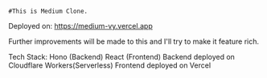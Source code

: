                                                                                                #This is Medium Clone. 

Deployed on: https://medium-vy.vercel.app

Further improvements will be made to this and I'll try to make it feature rich.

Tech Stack: Hono (Backend)
            React (Frontend)
            Backend deployed on Cloudflare Workers(Serverless)
            Frontend deployed on Vercel
            

